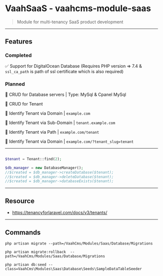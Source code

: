 # VaahSaaS - vaahcms-module-saas
> Module for multi-tenancy SaaS product development

---
## Features

### Completed
:white_check_mark: Support for DigitalOcean Database (Requires PHP version => 7.4 & `ssl_ca_path` 
is path of ssl certificate which is also required)

### Planned
:black_square_button: CRUD for Database servers | Type: MySql & Cpanel MySql

:black_square_button: CRUD for Tenant

:black_square_button: Identify Tenant via Domain  | `example.com`

:black_square_button: Identify Tenant via Sub-Domain  | `tenant.example.com`

:black_square_button: Identify Tenant via Path  | `example.com/tenant`

:black_square_button: Identify Tenant via Domain  | `example.com/?tenant_slug=tenant`


---

```php

$tenant = Tenant::find(2);

$db_manager = new DatabaseManager();
//$created = $db_manager->createDatabase($tenant);
//$created = $db_manager->deleteDatabase($tenant);
//$created = $db_manager->databaseExists($tenant);

```


---
## Resource
- https://tenancyforlaravel.com/docs/v3/tenants/

---
## Commands
```shell script
php artisan migrate --path=/VaahCms/Modules/Saas/Database/Migrations

php artisan migrate:rollback  --path=/VaahCms/Modules/Saas/Database/Migrations

php artisan db:seed --class=VaahCms\Modules\Saas\Database\Seeds\SampleDataTableSeeder
```
